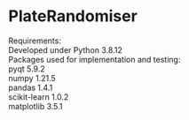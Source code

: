 # PlateRandomiser

Requirements:\
Developed under Python 3.8.12\
Packages used for implementation and testing:\
pyqt 5.9.2\
numpy 1.21.5\
pandas 1.4.1\
scikit-learn 1.0.2\
matplotlib 3.5.1
